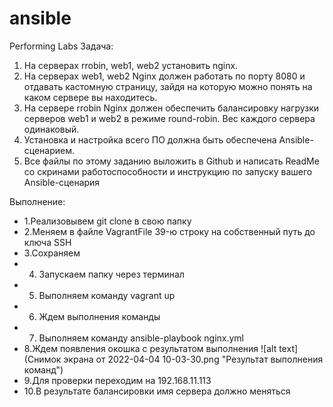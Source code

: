 # ansible
Performing Labs
Задача:
1. На серверах rrobin, web1, web2 установить nginx.
2. На серверах web1, web2 Nginx должен работать по порту 8080 и отдавать кастомную страницу, зайдя на которую можно понять на каком сервере вы находитесь.
3. На сервере rrobin Nginx должен обеспечить балансировку нагрузки серверов web1 и web2 в режиме round-robin. Вес каждого сервера одинаковый.
4. Установка и настройка всего ПО должна быть обеспечена Ansible-сценарием.
5. Все файлы по этому заданию выложить в Github и написать ReadMe со скринами работоспособности и инструкцию по запуску вашего Ansible-сценария

 Выполнение:
 * 1.Реализовывем git clone в свою папку
 * 2.Меняем в файле VagrantFile 39-ю строку на собственный путь до ключа SSH
 * 3.Сохраняем 
 * 4. Запускаем папку через терминал
 * 5. Выполняем команду vagrant up
 * 6. Ждем выполнения команды
 * 7. Выполняем команду ansible-playbook nginx.yml
 * 8.Ждем появления окошка с результатом выполнения
![alt text](Снимок экрана от 2022-04-04 10-03-30.png "Результат выполнения команд")
 * 9.Для проверки переходим на 192.168.11.113
 * 10.В результате балансировки имя сервера должно меняться
